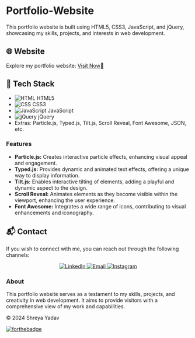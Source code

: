 # Portfolio-Website

This portfolio website is built using HTML5, CSS3, JavaScript, and jQuery, showcasing my skills, projects, and interests in web development.

## 🌐 Website

Explore my portfolio website: [Visit Now🚀](https://github.com/shreyaydv1719/Portfolio/)

## 📌 Tech Stack

- ![HTML](https://img.shields.io/badge/html5%20-%23E34F26.svg?&style=for-the-badge&logo=html5&logoColor=white) HTML5
- ![CSS](https://img.shields.io/badge/css3%20-%231572B6.svg?&style=for-the-badge&logo=css3&logoColor=white) CSS3
- ![JavaScript](https://img.shields.io/badge/javascript%20-%23323330.svg?&style=for-the-badge&logo=javascript&logoColor=%23F7DF1E) JavaScript
- ![jQuery](https://img.shields.io/badge/jquery-%230769AD.svg?style=for-the-badge&logo=jquery&logoColor=white) jQuery
- Extras: Particle.js, Typed.js, Tilt.js, Scroll Reveal, Font Awesome, JSON, etc.

### Features

- **Particle.js:** Creates interactive particle effects, enhancing visual appeal and engagement.
- **Typed.js:** Provides dynamic and animated text effects, offering a unique way to display information.
- **Tilt.js:** Enables interactive tilting of elements, adding a playful and dynamic aspect to the design.
- **Scroll Reveal:** Animates elements as they become visible within the viewport, enhancing the user experience.
- **Font Awesome:** Integrates a wide range of icons, contributing to visual enhancements and iconography.

## 📬 Contact

If you wish to connect with me, you can reach out through the following channels:

<div align="center">
  <a href="https://www.linkedin.com/in/shreya-yadav-0256582a5/" target="_blank">
    <img alt="LinkedIn" src="https://img.shields.io/badge/linkedin%20-%230077B5.svg?&style=for-the-badge&logo=linkedin&logoColor=white" />
  </a>
  
  <a href="mailto:shreyaydv171204@gmail.com" target="_blank">
    <img alt="Email" src="https://img.shields.io/badge/Gmail-D14836?style=for-the-badge&logo=gmail&logoColor=white" />
  </a>
  
  <a href="https://www.instagram.com/_.shreyayadav._/" target="_blank">
    <img alt="Instagram" src="https://img.shields.io/badge/Instagram-%23E4405F?style=for-the-badge&logo=instagram&logoColor=white" />
  </a>
</div>


### About

This portfolio website serves as a testament to my skills, projects, and creativity in web development. It aims to provide visitors with a comprehensive view of my work and capabilities.

© 2024 Shreya Yadav

[![forthebadge](https://forthebadge.com/images/badges/built-with-love.svg)](https://forthebadge.com)
